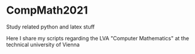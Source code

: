 # CompMath2021
Study related python and latex stuff

Here I share my scripts regarding the LVA "Computer Mathematics" at the technical university of Vienna
